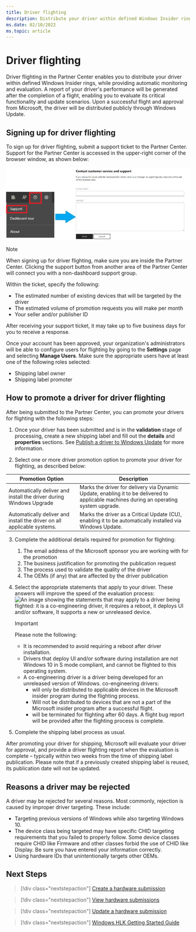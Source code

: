 ```yaml
---
title: Driver flighting
description: Distribute your driver within defined Windows Insider rings. Driver flighting provides automatic monitoring and evaluation.
ms.date: 02/10/2022
ms.topic: article
---
```


# Driver flighting

Driver flighting in the Partner Center enables you to distribute your driver within defined Windows Insider rings, while providing automatic monitoring and evaluation. A report of your driver's performance will be generated after the completion of a flight, enabling you to evaluate its critical functionality and update scenarios. Upon a successful flight and approval from Microsoft, the driver will be distributed publicly through Windows Update.

<!-- 
The following video provides an overview for the driver flighting program in more detail:

<iframe src="https://channel9.msdn.com/Events/WinHEC/WinHEC-Online/Start-Your-Driver-Flighting-The-benefit-of-Driver-Promotion/player" width="960" height="540" allowFullScreen frameBorder="0"></iframe>

<iframe width="960" height="540" src="https://www.youtube.com/embed/4AnguNhq8FE" title="Benefits of driver promotion" frameborder="0" width="960" height="540" allowFullScreen frameBorder="0"></iframe>
 -->

## Signing up for driver flighting

To sign up for driver flighting, submit a support ticket to the Partner Center. Support for the Partner Center is accessed in the upper-right corner of the browser window, as shown below:

![The button for accessing Partner Center Support.](images/support.jpg)

> [!NOTE]
> When signing up for driver flighting, make sure you are inside the Partner Center. Clicking the support button from another area of the Partner Center will connect you with a non-dashboard support group.

Within the ticket, specify the following:

- The estimated number of existing devices that will be targeted by the driver
- The estimated volume of promotion requests you will make per month
- Your seller and/or publisher ID

After receiving your support ticket, it may take up to five business days for you to receive a response.

Once your account has been approved, your organization's administrators will be able to configure users for flighting by going to the **Settings** page and selecting **Manage Users**. Make sure the appropriate users have at least one of the following roles selected:

- Shipping label owner
- Shipping label promoter

## How to promote a driver for driver flighting

After being submitted to the Partner Center, you can promote your drivers for flighting with the following steps:

1. Once your driver has been submitted and is in the **validation** stage of processing, create a new shipping label and fill out the **details** and **properties** sections. See [Publish a driver to Windows Update](./publish-a-driver-to-windows-update.md) for more information.

2. Select one or more driver promotion option to promote your driver for flighting, as described below:

|                            Promotion Option                             |                                                               Description                                                                |
|-------------------------------------------------------------------------|------------------------------------------------------------------------------------------------------------------------------------------|
|   Automatically deliver and install the driver during Windows Upgrade   | Marks the driver for delivery via Dynamic Update, enabling it to be delivered to applicable machines during an operating system upgrade. |
| Automatically deliver and install the driver on all applicable systems. |                Marks the driver as a Critical Update (CU), enabling it to be automatically installed via Windows Update.                 |

3. Complete the additional details required for promotion for flighting:
    1. The email address of the Microsoft sponsor you are working with for the promotion
    2. The business justification for promoting the publication request
    3. The process used to validate the quality of the driver
    4. The OEMs (if any) that are affected by the driver publication

4. Select the appropriate statements that apply to your driver. These answers will improve the speed of the evaluation process:
    ![An image showing the statements that may apply to a driver being flighted: it is a co-engineering driver, it requires a reboot, it deploys UI and/or software, It supports a new or unreleased device.](images/driver-flighting-statements.png)

    > [!IMPORTANT]
    > Please note the following:
    > * It is recommended to avoid requiring a reboot after driver installation. 
    > * Drivers that deploy UI and/or software during installation are not Windows 10 in S mode compliant, and cannot be flighted to this operating system.
    > * A co-engineering driver is a driver being developed for an unreleased version of Windows. co-engineering drivers: 
    >    * will only be distributed to applicable devices in the Microsoft insider program during the flighting process.
    >    * Will not be distributed to devices that are not a part of the Microsoft insider program after a successful flight.
    >    * will be terminated for flighting after 60 days. A flight bug report will be provided after the flighting process is complete. 

5. Complete the shipping label process as usual.

After promoting your driver for shipping, Microsoft will evaluate your driver for approval, and provide a driver flighting report when the evaluation is complete – typically within two weeks from the time of shipping label publication. Please note that if a previously created shipping label is reused, its publication date will not be updated.

## Reasons a driver may be rejected

A driver may be rejected for several reasons. Most commonly, rejection is caused by improper driver targeting. These include:

- Targeting previous versions of Windows while also targeting Windows 10.
- The device class being targeted may have specific CHID targeting requirements that you failed to properly follow.  Some device classes require CHID like Firmware and other classes forbid the use of CHID like Display.  Be sure you have entered your information correctly.
- Using hardware IDs that unintentionally targets other OEMs.

## Next Steps

> [!div class="nextstepaction"]
> [Create a hardware submission](hardware-submission-create.md)

> [!div class="nextstepaction"]
> [View hardware submissions](hardware-submissions-view.md)

> [!div class="nextstepaction"]
> [Update a hardware submission](hardware-submission-update.md)

> [!div class="nextstepaction"]
> [Windows HLK Getting Started Guide](/windows-hardware/test/hlk/getstarted/windows-hlk-getting-started.md)

